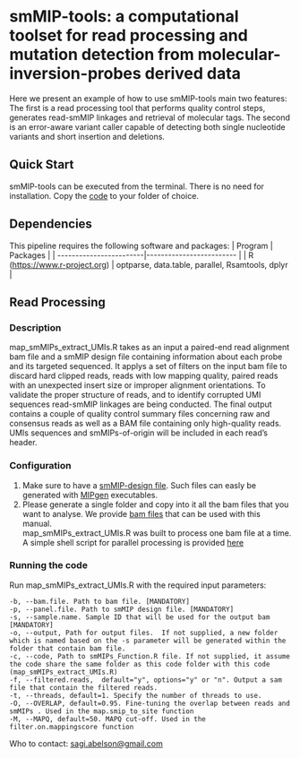 # smMIP-tools: a computational toolset for read processing and mutation detection from molecular-inversion-probes derived data

Here we present an example of how to use smMIP-tools main two features:
The first is a read processing tool that performs quality control steps, generates read-smMIP linkages and retrieval of molecular tags.
The second is an error-aware variant caller capable of detecting both single nucleotide variants and short insertion and deletions.

## Quick Start
smMIP-tools can be executed from the terminal. There is no need for installation. Copy the [code](https://www.) to your folder of choice.

## Dependencies
This pipeline requires the following software and packages:
| Program | Packages                                       |
| ------------------------|------------------------- |
| R (https://www.r-project.org) | optparse, data.table, parallel, Rsamtools, dplyr |               

   

## Read Processing
### Description
map_smMIPs_extract_UMIs.R takes as an input a paired-end read alignment bam file and a smMIP design file containing information about each probe and its targeted sequenced. It applys a set of filters on the input bam file to discard hard clipped reads, reads with low mapping quality, paired reads with an unexpected insert size or improper alignment orientations. To validate the proper structure of reads, and to identify corrupted UMI sequences read-smMIP linkages are being conducted. The final output contains a couple of quality control summary files concerning raw and consensus reads as well as a BAM file containing only high-quality reads. UMIs sequences and smMIPs-of-origin will be included in each read’s header.

### Configuration 
1) Make sure to have a [smMIP-design file](https://www.). Such files can easly be generated with [MIPgen](http://shendurelab.github.io/MIPGEN) executables.
2) Please generate a single folder and copy into it all the bam files that you want to analyse. We provide [bam files](http://) that can be used with this manual.  
map_smMIPs_extract_UMIs.R was built to process one bam file at a time. A simple shell script for parallel processing is provided [here](https:/www)

### Running the code
Run map_smMIPs_extract_UMIs.R with the required input parameters:
```
-b, --bam.file. Path to bam file. [MANDATORY]
-p, --panel.file. Path to smMIP design file. [MANDATORY]
-s, --sample.name. Sample ID that will be used for the output bam [MANDATORY]
-o, --output, Path for output files.  If not supplied, a new folder which is named based on the -s parameter will be generated within the folder that contain bam file.
-c, --code, Path to smMIPs_Function.R file. If not supplied, it assume the code share the same folder as this code folder with this code (map_smMIPs_extract_UMIs.R)
-f, --filtered.reads,  default="y", options="y" or "n". Output a sam file that contain the filtered reads. 
-t, --threads, default=1. Specify the number of threads to use. 
-O, --OVERLAP, default=0.95. Fine-tuning the overlap between reads and smMIPs . Used in the map.smip_to_site function
-M, --MAPQ, default=50. MAPQ cut-off. Used in the filter.on.mappingscore function
  ```





Who to contact: sagi.abelson@gmail.com
